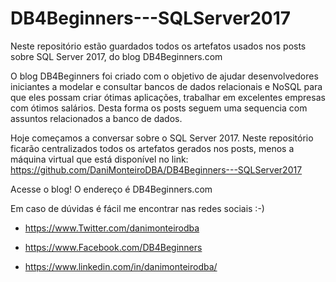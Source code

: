 # DB4Beginners---SQLServer2017
Neste repositório estão guardados todos os artefatos usados nos posts sobre SQL Server 2017, do blog DB4Beginners.com 


O blog DB4Beginners foi criado com o objetivo de ajudar desenvolvedores iniciantes a modelar e consultar bancos de dados relacionais e NoSQL para que eles possam criar ótimas aplicações, trabalhar em excelentes empresas com ótimos salários.
Desta forma os posts seguem uma sequencia com assuntos relacionados a banco de dados.

Hoje começamos a conversar sobre o SQL Server 2017. Neste repositório ficarão centralizados todos os artefatos gerados nos posts, menos a máquina virtual que está disponível no link: https://github.com/DaniMonteiroDBA/DB4Beginners---SQLServer2017




Acesse o blog! O endereço é DB4Beginners.com 


Em caso de dúvidas é fácil me encontrar nas redes sociais :-)

* https://www.Twitter.com/danimonteirodba 

* https://www.Facebook.com/DB4Beginners

* https://www.linkedin.com/in/danimonteirodba/

